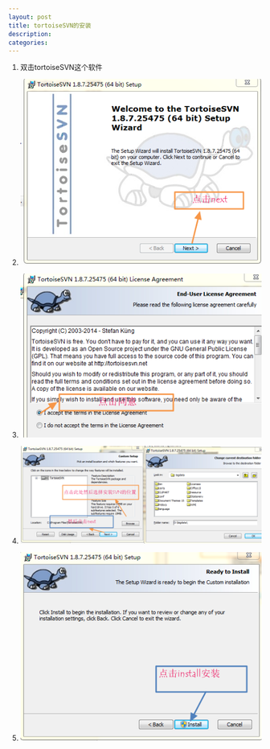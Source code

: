 ```yaml
---
layout: post
title: tortoiseSVN的安装
description: 
categories:
---
```


1. 双击tortoiseSVN这个软件

2. ![seepicture][23]

3. ![seepicture][24]

4. ![seepicture][25]

5. ![seepicture][26]


[23]: /image/20140819/23.png
[24]: /image/20140819/24.png
[25]: /image/20140819/25.png
[26]: /image/20140819/26.png